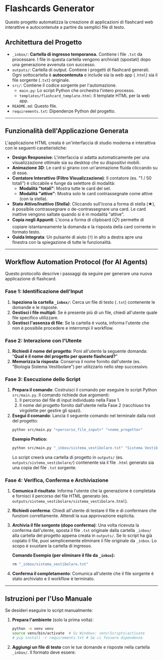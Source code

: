 # Flashcards Generator

Questo progetto automatizza la creazione di applicazioni di flashcard web interattive e autocontenute a partire da semplici file di testo.

## Architettura del Progetto

-   `_inbox/`: **Cartella di ingresso temporanea.** Contiene i file `.txt` da processare. I file in questa cartella vengono archiviati (spostati) dopo una generazione avvenuta con successo.
-   `outputs/`: Cartella di output. Contiene i progetti di flashcard generati. Ogni sottocartella è **autocontenuta** e include sia la web app (`.html`) sia il file sorgente (`.txt`) originale.
-   `src/`: Contiene il codice sorgente per l'automazione.
    -   `main.py`: Lo script Python che orchestra l'intero processo.
    -   `templates/flashcard_template.html`: Il template HTML per la web app.
-   `README.md`: Questo file.
-   `requirements.txt`: Dipendenze Python del progetto.

---

## Funzionalità dell'Applicazione Generata

L'applicazione HTML creata è un'interfaccia di studio moderna e interattiva con le seguenti caratteristiche:

-   **Design Responsive**: L'interfaccia si adatta automaticamente per una visualizzazione ottimale sia su desktop che su dispositivi mobili.
-   **Animazione 3D**: Le card si girano con un'animazione fluida cliccando su di esse.
-   **Contatore Interattivo (Filtro Visualizzazione)**: Il contatore (es. "1 / 50 totali") è cliccabile e funge da selettore di modalità:
    -   **Modalità "totali"**: Mostra tutte le card del set.
    -   **Modalità "attive"**: Mostra solo le card contrassegnate come attive (con la stella).
-   **Stato Attivo/Inattivo (Stella)**: Cliccando sull'icona a forma di stella (★), è possibile contrassegnare o de-contrassegnare una card. Le card inattive vengono saltate quando si è in modalità "attive".
-   **Copia negli Appunti**: L'icona a forma di clipboard (📋) permette di copiare istantaneamente la domanda e la risposta della card corrente in formato testo.
-   **Guida Integrata**: Un pulsante di aiuto (`?`) in alto a destra apre una finestra con la spiegazione di tutte le funzionalità.

---

## Workflow Automation Protocol (for AI Agents)

Questo protocollo descrive i passaggi da seguire per generare una nuova applicazione di flashcard.

### Fase 1: Identificazione dell'Input

1.  **Ispeziona la cartella `_inbox/`**: Cerca un file di testo (`.txt`) contenente le domande e le risposte.
2.  **Gestisci i file multipli**: Se è presente più di un file, chiedi all'utente quale file specifico utilizzare.
3.  **Gestisci l'assenza di file**: Se la cartella è vuota, informa l'utente che non è possibile procedere e interrompi il workflow.

### Fase 2: Interazione con l'Utente

1.  **Richiedi il nome del progetto**: Poni all'utente la seguente domanda: "**Qual è il nome del progetto per queste flashcard?**"
2.  **Memorizza la risposta**: Conserva il nome fornito dall'utente (es. "Biologia Sistema Vestibolare") per utilizzarlo nello step successivo.

### Fase 3: Esecuzione dello Script

1.  **Prepara il comando**: Costruisci il comando per eseguire lo script Python `src/main.py`. Il comando richiede due argomenti:
    1.  Il percorso del file di input individuato nella Fase 1.
    2.  Il nome del progetto fornito dall'utente nella Fase 2 (racchiuso tra virgolette per gestire gli spazi).
2.  **Esegui il comando**: Lancia il seguente comando nel terminale dalla root del progetto:
    ```bash
    python src/main.py "<percorso_file_input>" "<nome_progetto>"
    ```
    **Esempio Pratico:**
    ```bash
    python src/main.py "_inbox/sistema_vestibolare.txt" "Sistema Vestibolare"
    ```
    Lo script creerà una cartella di progetto in `outputs/` (es. `outputs/sistema_vestibolare/`) contenente sia il file `.html` generato sia una copia del file `.txt` sorgente.

### Fase 4: Verifica, Conferma e Archiviazione

1.  **Comunica il risultato**: Informa l'utente che la generazione è completata e fornisci il percorso del file HTML generato (es. `outputs/sistema_vestibolare/sistema_vestibolare.html`).
2.  **Richiedi conferma**: Chiedi all'utente di testare il file e di confermare che funzioni correttamente. Attendi la sua approvazione esplicita.
3.  **Archivia il file sorgente (dopo conferma)**: Una volta ricevuta la conferma dall'utente, sposta il file `.txt` originale dalla cartella `_inbox/` alla cartella del progetto appena creata in `outputs/`. Se lo script ha già copiato il file, puoi semplicemente eliminare il file originale da `_inbox`. Lo scopo è svuotare la cartella di ingresso.

    **Comando Esempio (per eliminare il file da `_inbox`):**
    ```bash
    rm "_inbox/sistema_vestibolare.txt"
    ```
4.  **Conferma il completamento**: Comunica all'utente che il file sorgente è stato archiviato e il workflow è terminato.

---

## Istruzioni per l'Uso Manuale

Se desideri eseguire lo script manualmente:

1.  **Prepara l'ambiente** (solo la prima volta):
    ```bash
    python -m venv venv
    source venv/bin/activate  # Su Windows: venv\Scripts\activate
    # pip install -r requirements.txt # Se ci fossero dipendenze
    ```
2.  **Aggiungi un file di testo** con le tue domande e risposte nella cartella `_inbox/`. Il formato deve essere:
    ```